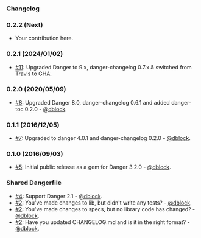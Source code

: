 ### Changelog

### 0.2.2 (Next)

* Your contribution here.

### 0.2.1 (2024/01/02)

* [#11](https://github.com/ruby-grape/danger/pull/11): Upgraded Danger to 9.x, danger-changelog 0.7.x & switched from Travis to GHA.

### 0.2.0 (2020/05/09)

* [#8](https://github.com/ruby-grape/danger/pull/8): Upgraded Danger 8.0, danger-changelog 0.6.1 and added danger-toc 0.2.0 - [@dblock](https://github.com/dblock).

### 0.1.1 (2016/12/05)

* [#7](https://github.com/ruby-grape/danger/pull/7): Upgraded to danger 4.0.1 and danger-changelog 0.2.0 - [@dblock](https://github.com/dblock).

### 0.1.0 (2016/09/03)

* [#5](https://github.com/ruby-grape/danger/pull/5): Initial public release as a gem for Danger 3.2.0 - [@dblock](https://github.com/dblock).

### Shared Dangerfile

* [#4](https://github.com/ruby-grape/danger/pull/4): Support Danger 2.1 - [@dblock](https://github.com/dblock).
* [#2](https://github.com/ruby-grape/danger/pull/2): You've made changes to lib, but didn't write any tests? - [@dblock](https://github.com/dblock).
* [#2](https://github.com/ruby-grape/danger/pull/2): You've made changes to specs, but no library code has changed? - [@dblock](https://github.com/dblock).
* [#2](https://github.com/ruby-grape/danger/pull/2): Have you updated CHANGELOG.md and is it in the right format? - [@dblock](https://github.com/dblock).
